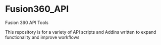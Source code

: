 # Fusion360_API
Fusion 360 API Tools 

This repository is for a variety of API scripts and Addins written to expand functionality and improve workflows 

